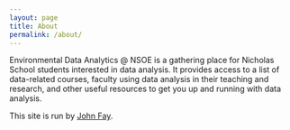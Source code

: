 ```yaml
---
layout: page
title: About
permalink: /about/
---
```


Environmental Data Analytics @ NSOE is a gathering place for Nicholas School students interested in data analysis. It provides access to a list of data-related courses, faculty using data analysis in their teaching and research, and other useful resources to get you up and running with data analysis.  

This site is run by [John Fay](mailto:john.fay@duke.edu).